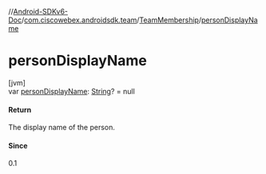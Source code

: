 //[Android-SDKv6-Doc](../../../index.md)/[com.ciscowebex.androidsdk.team](../index.md)/[TeamMembership](index.md)/[personDisplayName](person-display-name.md)

# personDisplayName

[jvm]\
var [personDisplayName](person-display-name.md): [String](https://kotlinlang.org/api/latest/jvm/stdlib/kotlin/-string/index.html)? = null

#### Return

The display name of the person.

#### Since

0.1
